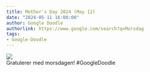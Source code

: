 ```yaml
---
title: Mother's Day 2024 (May 12)
date: "2024-05-11 16:00:00"
author: Google Doodle
authorlink: https://www.google.com/search?q=Morsdag
tags:
- Google-Doodle
---
```

<img src="https://www.google.com/logos/doodles/2024/mothers-day-2024-may-12-6753651837110364-l.png" referrerpolicy="no-referrer"><br>Gratulerer med morsdagen! #GoogleDoodle